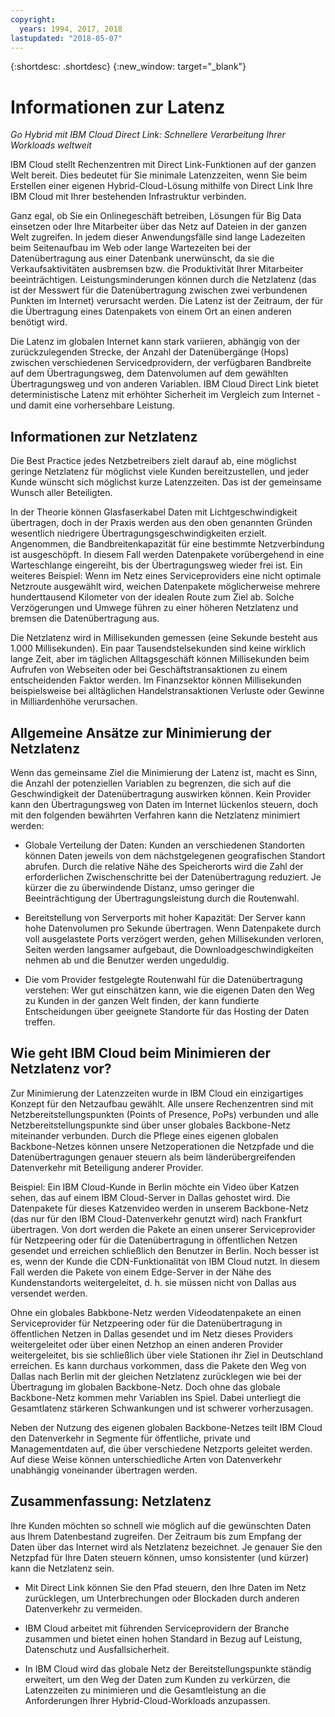 ```yaml
---
copyright:
  years: 1994, 2017, 2018
lastupdated: "2018-05-07"
---
```


{:shortdesc: .shortdesc}
{:new_window: target="_blank"}

# Informationen zur Latenz

_Go Hybrid mit IBM Cloud Direct Link: Schnellere Verarbeitung Ihrer Workloads weltweit_

IBM Cloud stellt Rechenzentren mit Direct Link-Funktionen auf der ganzen Welt bereit. Dies bedeutet für Sie minimale Latenzzeiten, wenn Sie beim Erstellen einer eigenen Hybrid-Cloud-Lösung mithilfe von Direct Link Ihre IBM Cloud mit Ihrer bestehenden Infrastruktur verbinden.

Ganz egal, ob Sie ein Onlinegeschäft betreiben, Lösungen für Big Data einsetzen oder Ihre Mitarbeiter über das Netz auf Dateien in der ganzen Welt zugreifen. In jedem dieser Anwendungsfälle sind lange Ladezeiten beim Seitenaufbau im Web oder lange Wartezeiten bei der Datenübertragung aus einer Datenbank unerwünscht, da sie die Verkaufsaktivitäten ausbremsen bzw. die Produktivität Ihrer Mitarbeiter beeinträchtigen. Leistungsminderungen können durch die Netzlatenz (das ist der Messwert für die Datenübertragung zwischen zwei verbundenen Punkten im Internet) verursacht werden. Die Latenz ist der Zeitraum, der für die Übertragung eines Datenpakets von einem Ort an einen anderen benötigt wird.

Die Latenz im globalen Internet kann stark variieren, abhängig von der zurückzulegenden Strecke, der Anzahl der Datenübergänge (Hops) zwischen verschiedenen Servicedprovidern, der verfügbaren Bandbreite auf dem Übertragungsweg, dem Datenvolumen auf dem gewählten Übertragungsweg und von anderen Variablen. IBM Cloud Direct Link bietet deterministische Latenz mit erhöhter Sicherheit im Vergleich zum Internet - und damit eine vorhersehbare Leistung.


## Informationen zur Netzlatenz

Die Best Practice jedes Netzbetreibers zielt darauf ab, eine möglichst geringe Netzlatenz für möglichst viele Kunden bereitzustellen, und jeder Kunde wünscht sich möglichst kurze Latenzzeiten. Das ist der gemeinsame Wunsch aller Beteiligten.

In der Theorie können Glasfaserkabel Daten mit Lichtgeschwindigkeit übertragen, doch in der Praxis werden aus den oben genannten Gründen wesentlich niedrigere Übertragungsgeschwindigkeiten erzielt. Angenommen, die Bandbreitenkapazität für eine bestimmte Netzverbindung ist ausgeschöpft. In diesem Fall werden Datenpakete vorübergehend in eine Warteschlange eingereiht, bis der Übertragungsweg wieder frei ist. Ein weiteres Beispiel: Wenn im Netz eines Serviceproviders eine nicht optimale Netzroute ausgewählt wird, weichen Datenpakete möglicherweise mehrere hunderttausend Kilometer von der idealen Route zum Ziel ab. Solche Verzögerungen und Umwege führen zu einer höheren Netzlatenz und bremsen die Datenübertragung aus.

Die Netzlatenz wird in Millisekunden gemessen (eine Sekunde besteht aus 1.000 Millisekunden). Ein paar Tausendstelsekunden sind keine wirklich lange Zeit, aber im täglichen Alltagsgeschäft können Millisekunden beim Aufrufen von Webseiten oder bei Geschäftstransaktionen zu einem entscheidenden Faktor werden. Im Finanzsektor können Millisekunden beispielsweise bei alltäglichen Handelstransaktionen Verluste oder Gewinne in Milliardenhöhe verursachen.

## Allgemeine Ansätze zur Minimierung der Netzlatenz

Wenn das gemeinsame Ziel die Minimierung der Latenz ist, macht es Sinn, die Anzahl der potenziellen Variablen zu begrenzen, die sich auf die Geschwindigkeit der Datenübertragung auswirken können. Kein Provider kann den Übertragungsweg von Daten im Internet lückenlos steuern, doch mit den folgenden bewährten Verfahren kann die Netzlatenz minimiert werden:

 * Globale Verteilung der Daten: Kunden an verschiedenen Standorten können Daten jeweils von dem nächstgelegenen geografischen Standort abrufen. Durch die relative Nähe des Speicherorts wird die Zahl der erforderlichen Zwischenschritte bei der Datenübertragung reduziert. Je kürzer die zu überwindende Distanz, umso geringer die Beeinträchtigung der Übertragungsleistung durch die Routenwahl.

 * Bereitstellung von Serverports mit hoher Kapazität: Der Server kann hohe Datenvolumen pro Sekunde übertragen. Wenn Datenpakete durch voll ausgelastete Ports verzögert werden, gehen Millisekunden verloren, Seiten werden langsamer aufgebaut, die Downloadgeschwindigkeiten nehmen ab und die Benutzer werden ungeduldig.

 * Die vom Provider festgelegte Routenwahl für die Datenübertragung verstehen: Wer gut einschätzen kann, wie die eigenen Daten den Weg zu Kunden in der ganzen Welt finden, der kann fundierte Entscheidungen über geeignete Standorte für das Hosting der Daten treffen.

## Wie geht IBM Cloud beim Minimieren der Netzlatenz vor?

Zur Minimierung der Latenzzeiten wurde in IBM Cloud ein einzigartiges Konzept für den Netzaufbau gewählt. Alle unsere Rechenzentren sind mit Netzbereitstellungspunkten (Points of Presence, PoPs) verbunden und alle Netzbereitstellungspunkte sind über unser globales Backbone-Netz miteinander verbunden. Durch die Pflege eines eigenen globalen Backbone-Netzes können unsere Netzoperationen die Netzpfade und die Datenübertragungen genauer steuern als beim länderübergreifenden Datenverkehr mit Beteiligung anderer Provider.
 
Beispiel: Ein IBM Cloud-Kunde in Berlin möchte ein Video über Katzen sehen, das auf einem IBM Cloud-Server in Dallas gehostet wird. Die Datenpakete für dieses Katzenvideo werden in unserem Backbone-Netz (das nur für den IBM Cloud-Datenverkehr genutzt wird) nach Frankfurt übertragen. Von dort werden die Pakete an einen unserer Serviceprovider für Netzpeering oder für die Datenübertragung in öffentlichen Netzen gesendet und erreichen schließlich den Benutzer in Berlin. Noch besser ist es, wenn der Kunde die CDN-Funktionalität von IBM Cloud nutzt. In diesem Fall werden die Pakete von einem Edge-Server in der Nähe des Kundenstandorts weitergeleitet, d. h. sie müssen nicht von Dallas aus versendet werden.

Ohne ein globales Babkbone-Netz werden Videodatenpakete an einen Serviceprovider für Netzpeering oder für die Datenübertragung in öffentlichen Netzen in Dallas gesendet und im Netz dieses Providers weitergeleitet oder über einen Netzhop an einen anderen Provider weitergeleitet, bis sie schließlich über viele Stationen ihr Ziel in Deutschland erreichen. Es kann durchaus vorkommen, dass die Pakete den Weg von Dallas nach Berlin mit der gleichen Netzlatenz zurücklegen wie bei der Übertragung im globalen Backbone-Netz. Doch ohne das globale Backbone-Netz kommen mehr Variablen ins Spiel. Dabei unterliegt die Gesamtlatenz stärkeren Schwankungen und ist schwerer vorherzusagen.

Neben der Nutzung des eigenen globalen Backbone-Netzes teilt IBM Cloud den Datenverkehr in Segmente für öffentliche, private und Managementdaten auf, die über verschiedene Netzports geleitet werden. Auf diese Weise können unterschiedliche Arten von Datenverkehr unabhängig voneinander übertragen werden.

## Zusammenfassung: Netzlatenz

Ihre Kunden möchten so schnell wie möglich auf die gewünschten Daten aus Ihrem Datenbestand zugreifen. Der Zeitraum bis zum Empfang der Daten über das Internet wird als Netzlatenz bezeichnet. Je genauer Sie den Netzpfad für Ihre Daten steuern können, umso konsistenter (und kürzer) kann die Netzlatenz sein.

* Mit Direct Link können Sie den Pfad steuern, den Ihre Daten im Netz zurücklegen, um Unterbrechungen oder Blockaden durch anderen Datenverkehr zu vermeiden.

* IBM Cloud arbeitet mit führenden Serviceprovidern der Branche zusammen und bietet einen hohen Standard in Bezug auf Leistung, Datenschutz und Ausfallsicherheit.

* In IBM Cloud wird das globale Netz der Bereitstellungspunkte ständig erweitert, um den Weg der Daten zum Kunden zu verkürzen, die Latenzzeiten zu minimieren und die Gesamtleistung an die Anforderungen Ihrer Hybrid-Cloud-Workloads anzupassen.

